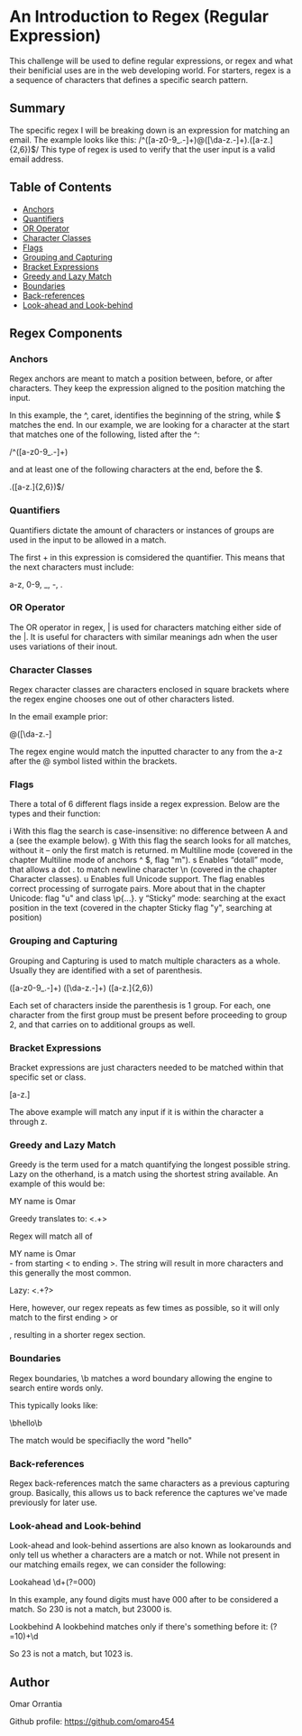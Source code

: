 # An Introduction to Regex (Regular Expression)

This challenge will be used to define regular expressions, or regex and what their benificial uses are in the web developing world. For starters, regex is a a sequence of characters that defines a specific search pattern. 

## Summary

The specific regex I will be breaking down is an expression for matching an email. The example looks like this:
/^([a-z0-9_\.-]+)@([\da-z\.-]+)\.([a-z\.]{2,6})$/
 This type of regex is used to verify that the user input is a valid email address.


## Table of Contents

- [Anchors](#anchors)
- [Quantifiers](#quantifiers)
- [OR Operator](#or-operator)
- [Character Classes](#character-classes)
- [Flags](#flags)
- [Grouping and Capturing](#grouping-and-capturing)
- [Bracket Expressions](#bracket-expressions)
- [Greedy and Lazy Match](#greedy-and-lazy-match)
- [Boundaries](#boundaries)
- [Back-references](#back-references)
- [Look-ahead and Look-behind](#look-ahead-and-look-behind)

## Regex Components

### Anchors

Regex anchors are meant to match a position between, before, or after characters. They keep the expression aligned to the position matching the input.

In this example, the ^, caret, identifies the beginning of the string, while $ matches the end. In our example, we are looking for a character at the start that matches one of the following, listed after the ^:

/^([a-z0-9_\.-]+)

and at least one of the following characters at the end, before the $.

.([a-z\.]{2,6})$/

### Quantifiers

Quantifiers dictate the amount of characters or instances of groups are used in the input to be allowed in a match. 

The first + in this expression is comsidered the quantifier. This means that the next characters must include:

a-z, 0-9, _, -, .


### OR Operator

The OR operator in regex, | is used for characters matching either side of the |. It is useful for characters with similar meanings adn when the user uses variations of their inout.


### Character Classes

Regex character classes are characters enclosed in square brackets where the regex engine chooses one out of other characters listed. 

In the email example prior:

@([\da-z\.-]

The regex engine would match the inputted character to any from the a-z after the @ symbol listed within the brackets.

### Flags

There a total of 6 different flags inside a regex expression. Below are the types and their function:

i
With this flag the search is case-insensitive: no difference between A and a (see the example below).
g
With this flag the search looks for all matches, without it – only the first match is returned.
m
Multiline mode (covered in the chapter Multiline mode of anchors ^ $, flag "m").
s
Enables “dotall” mode, that allows a dot . to match newline character \n (covered in the chapter Character classes).
u
Enables full Unicode support. The flag enables correct processing of surrogate pairs. More about that in the chapter Unicode: flag "u" and class \p{...}.
y
“Sticky” mode: searching at the exact position in the text (covered in the chapter Sticky flag "y", searching at position)

### Grouping and Capturing

Grouping and Capturing is used to match multiple characters as a whole. Usually they are identified with a set of parenthesis.

([a-z0-9_\.-]+)
([\da-z\.-]+)
([a-z\.]{2,6})

Each set of characters inside the parenthesis is 1 group. For each, one character from the first group must be present before proceeding to group 2, and that carries on to additional groups as well.

### Bracket Expressions

Bracket expressions are just characters needed to be matched within that specific set or class.

[a-z\.]

The above example will match any input if it is within the character a through z.

### Greedy and Lazy Match

Greedy is the term used for a match quantifying the longest possible string. Lazy on the otherhand, is a match using the shortest string available. 
An example of this would be:

<div>MY name is Omar</div>

Greedy translates to: <.+>

Regex will match all of <div>MY name is Omar</div> - from starting < to ending >. The string will result in more characters and this generally the most common.

Lazy: <.+?>

Here, however, our regex repeats as few times as possible, so it will only match to the first ending > or <div>, resulting in a shorter regex section.

### Boundaries

Regex boundaries, \b matches a word boundary allowing the engine to search entire words only. 

This typically looks like:

\bhello\b

The match would be specifiaclly the word "hello"

### Back-references

Regex back-references match the same characters as a previous capturing group. Basically, this allows us to back reference the captures we've made previously for later use.

### Look-ahead and Look-behind

Look-ahead and look-behind assertions are also known as lookarounds and only tell us whether a characters are a match or not. While not present in our matching emails regex, we can consider the following:

Lookahead
\d+(?=000)

In this example, any found digits must have 000 after to be considered a match. So 230 is not a match, but 23000 is.

Lookbehind
A lookbehind matches only if there's something before it:
(?=10)+\d

So 23 is not a match, but 1023 is.

## Author

Omar Orrantia

Github profile: https://github.com/omaro454
